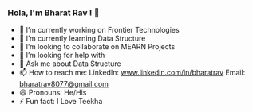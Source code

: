 ### Hola, I'm Bharat Rav ! 👋

- 🔭 I’m currently working on Frontier Technologies
- 🌱 I’m currently learning Data Structure
- 👯 I’m looking to collaborate on MEARN Projects
- 🤔 I’m looking for help with 
- 💬 Ask me about Data Structure
- 📫 How to reach me: LinkedIn: www.linkedin.com/in/bharatrav Email: bharatrav8077@gmail.com
- 😄 Pronouns: He/His
- ⚡ Fun fact: I Love Teekha 
